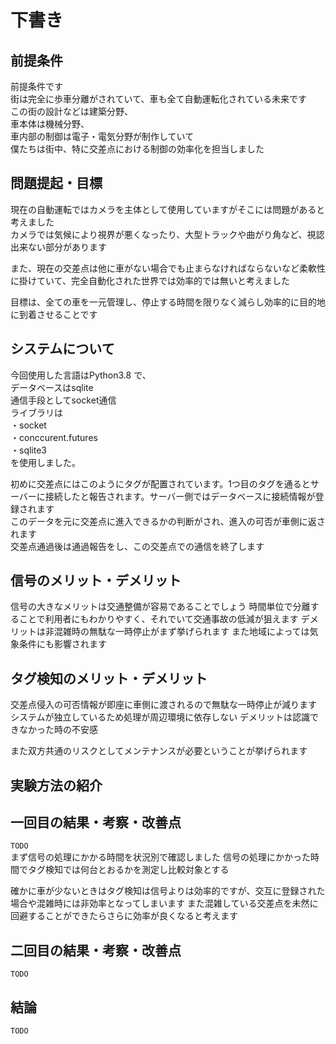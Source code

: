 # 下書き

## 前提条件
前提条件です  
街は完全に歩車分離がされていて、車も全て自動運転化されている未来です  
この街の設計などは建築分野、  
車本体は機械分野、  
車内部の制御は電子・電気分野が制作していて  
僕たちは街中、特に交差点における制御の効率化を担当しました  

## 問題提起・目標
現在の自動運転ではカメラを主体として使用していますがそこには問題があると考えました  
カメラでは気候により視界が悪くなったり、大型トラックや曲がり角など、視認出来ない部分があります  

また、現在の交差点は他に車がない場合でも止まらなければならないなど柔軟性に掛けていて、完全自動化された世界では効率的では無いと考えました  

目標は、全ての車を一元管理し、停止する時間を限りなく減らし効率的に目的地に到着させることです  

## システムについて
今回使用した言語はPython3.8 で、  
データベースはsqlite  
通信手段としてsocket通信  
ライブラリは  
・socket  
・conccurent.futures  
・sqlite3  
を使用しました。  

初めに交差点にはこのようにタグが配置されています。1つ目のタグを通るとサーバーに接続したと報告されます。サーバー側ではデータベースに接続情報が登録されます  
このデータを元に交差点に進入できるかの判断がされ、進入の可否が車側に返されます  
交差点通過後は通過報告をし、この交差点での通信を終了します  

## 信号のメリット・デメリット
信号の大きなメリットは交通整備が容易であることでしょう
時間単位で分離することで利用者にもわかりやすく、それでいて交通事故の低減が狙えます
デメリットは非混雑時の無駄な一時停止がまず挙げられます
また地域によっては気象条件にも影響されます

## タグ検知のメリット・デメリット
交差点侵入の可否情報が即座に車側に渡されるので無駄な一時停止が減ります
システムが独立しているため処理が周辺環境に依存しない
デメリットは認識できなかった時の不安感

また双方共通のリスクとしてメンテナンスが必要ということが挙げられます

## 実験方法の紹介

## 一回目の結果・考察・改善点
`TODO`  
まず信号の処理にかかる時間を状況別で確認しました
信号の処理にかかった時間でタグ検知では何台とおるかを測定し比較対象とする

確かに車が少ないときはタグ検知は信号よりは効率的ですが、交互に登録された場合や混雑時には非効率となってしまいます
また混雑している交差点を未然に回避することができたらさらに効率が良くなると考えます

## 二回目の結果・考察・改善点
`TODO`  


## 結論
`TODO`  
